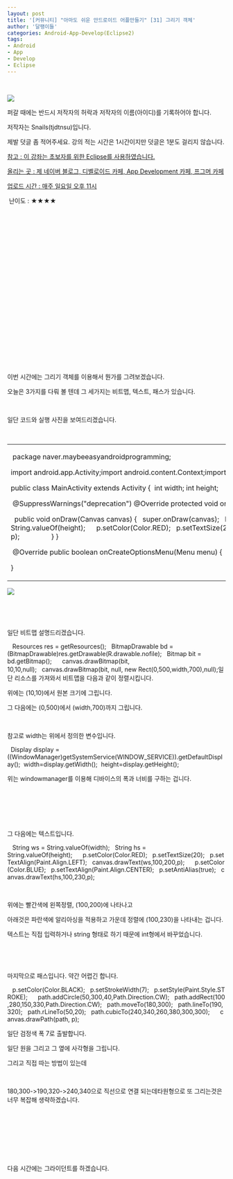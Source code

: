 ```yaml
---
layout: post
title: '[커뮤니티] "아마도 쉬운 안드로이드 어플만들기" [31] 그리기 객체'
author: '달팽이들'
categories: Android-App-Develop(Eclipse2)
tags:
- Android
- App
- Develop
- Eclipse
---
```



<script> location.href='https://cafe.naver.com/develoid/324398' ; </script>

<p>&nbsp;</p>
<p></p>
<p><p><img src="https://dthumb-phinf.pstatic.net/?src=%22http%3A%2F%2Fpostfiles3.naver.net%2F20130523_178%2Ftjdtnsu_1369283538974akCh1_JPEG%2Fand.jpg%3Ftype%3Dw2%22&amp;type=cafe_wa740"></p>
<p>퍼갈 때에는 반드시 저작자의 허락과 저작자의 이름(아이디)를 기록하어야 합니다.</p>
<p>저작자는 Snails(tjdtnsu)입니다.</p>
<p>제발 덧글 좀 적어주세요. 강의 적는 시간은 1시간이지만 덧글은 1분도 걸리지 않습니다.</p>
<p><u>참고 : 이 강좌는 초보자를 위한 Eclipse를 사용하였습니다.</u></p>
<p><u>올리는 곳 : 제 네이버 블로그, 디벨로이드 카페, App Development 카페, 프그머 카페</u></p>
<p><u>업로드 시간 : 매주 일요일 오후 11시</u><p></p>
<p>&nbsp;난이도 : ★★★★﻿﻿</p>
<p>﻿</p>
<p>﻿</p>
<p>﻿</p>
<p>﻿</p>
<p>﻿</p>
<p>﻿</p>
<p>﻿</p>
<p>﻿</p>
<p>﻿</p>
<p>﻿</p>
<p>﻿﻿﻿﻿﻿﻿﻿﻿﻿﻿</p>
<p>﻿﻿﻿</p>
<p>이번 시간에는 그리기 객체를 이용해서 뭔가를 그려보겠습니다.</p>
<p>﻿﻿﻿오늘은 3가지를 다뤄 볼 텐데 그 세가지는 비트맵, 텍스트, 패스가 있습니다.</p>
<p>﻿﻿﻿</p>
<p>﻿﻿일단 코드와 실행 사진을 보여드리겠습니다.﻿﻿﻿</p>
<p></p>
<p>&nbsp;</p>
<p></p>
<p><table><tbody><tr><td ><p>&nbsp;package naver.maybeeasyandroidprogramming;</p>
<p>import android.app.Activity;import android.content.Context;import android.content.res.Resources;import android.graphics.Bitmap;import android.graphics.Canvas;import android.graphics.Color;import android.graphics.Paint;import android.graphics.Path;import android.graphics.Rect;import android.graphics.drawable.BitmapDrawable;import android.os.Bundle;import android.view.Display;import android.view.Menu;import android.view.View;import android.view.WindowManager;</p>
<p>public class MainActivity extends Activity {&nbsp;&nbsp;int width;&nbsp;int height;</p>
<p>&nbsp;@SuppressWarnings("deprecation")&nbsp;@Override&nbsp;protected void onCreate(Bundle savedInstanceState) {&nbsp;&nbsp;super.onCreate(savedInstanceState);&nbsp;&nbsp;MyView test = new MyView(this);&nbsp;&nbsp;Display display = ((WindowManager)getSystemService(WINDOW_SERVICE)).getDefaultDisplay();&nbsp;&nbsp;width=display.getWidth();&nbsp;&nbsp;height=display.getHeight();&nbsp;&nbsp;setContentView(test);&nbsp;}&nbsp;&nbsp;protected class MyView extends View {&nbsp;&nbsp;public MyView(Context context) {&nbsp;&nbsp;&nbsp;super(context);&nbsp;&nbsp;}</p>
<p>&nbsp;&nbsp;public void onDraw(Canvas canvas) {&nbsp;&nbsp;&nbsp;super.onDraw(canvas);&nbsp;&nbsp;&nbsp;Path path = new Path();&nbsp;&nbsp;&nbsp;Paint p=new Paint();&nbsp;&nbsp;&nbsp;&nbsp;&nbsp;&nbsp;Resources res = getResources();&nbsp;&nbsp;&nbsp;BitmapDrawable bd = (BitmapDrawable)res.getDrawable(R.drawable.nofile);&nbsp;&nbsp;&nbsp;Bitmap bit = bd.getBitmap();&nbsp;&nbsp;&nbsp;&nbsp;&nbsp;&nbsp;canvas.drawBitmap(bit, 10,10,null);&nbsp;&nbsp;&nbsp;canvas.drawBitmap(bit, null, new Rect(0,500,width,700),null);&nbsp;&nbsp;&nbsp;&nbsp;&nbsp;&nbsp;String ws = String.valueOf(width);&nbsp;&nbsp;&nbsp;String hs = String.valueOf(height);&nbsp;&nbsp;&nbsp;&nbsp;&nbsp;&nbsp;p.setColor(Color.RED);&nbsp;&nbsp;&nbsp;p.setTextSize(20);&nbsp;&nbsp;&nbsp;p.setTextAlign(Paint.Align.LEFT);&nbsp;&nbsp;&nbsp;canvas.drawText(ws,100,200,p);&nbsp;&nbsp;&nbsp;&nbsp;&nbsp;&nbsp;p.setColor(Color.BLUE);&nbsp;&nbsp;&nbsp;p.setTextAlign(Paint.Align.CENTER);&nbsp;&nbsp;&nbsp;p.setAntiAlias(true);&nbsp;&nbsp;&nbsp;canvas.drawText(hs,100,230,p);&nbsp;&nbsp;&nbsp;&nbsp;&nbsp;&nbsp;p.setColor(Color.BLACK);&nbsp;&nbsp;&nbsp;p.setStrokeWidth(7);&nbsp;&nbsp;&nbsp;p.setStyle(Paint.Style.STROKE);&nbsp;&nbsp;&nbsp;&nbsp;&nbsp;&nbsp;path.addCircle(50,300,40,Path.Direction.CW);&nbsp;&nbsp;&nbsp;path.addRect(100,280,150,330,Path.Direction.CW);&nbsp;&nbsp;&nbsp;path.moveTo(180,300);&nbsp;&nbsp;&nbsp;path.lineTo(190,320);&nbsp;&nbsp;&nbsp;path.rLineTo(50,20);&nbsp;&nbsp;&nbsp;path.cubicTo(240,340,260,380,300,300);&nbsp;&nbsp;&nbsp;&nbsp;&nbsp;&nbsp;canvas.drawPath(path, p);&nbsp;&nbsp;&nbsp;&nbsp;&nbsp;&nbsp;&nbsp;&nbsp;&nbsp;&nbsp;&nbsp;&nbsp;&nbsp;&nbsp;&nbsp;&nbsp;&nbsp;}&nbsp;}</p>
<p>&nbsp;@Override&nbsp;public boolean onCreateOptionsMenu(Menu menu) {&nbsp;&nbsp;// Inflate the menu; this adds items to the action bar if it is present.&nbsp;&nbsp;getMenuInflater().inflate(R.menu.main, menu);&nbsp;&nbsp;return true;&nbsp;}</p>
<p>}&nbsp;</p>
</td></tr></tbody></table><p><img src="https://dthumb-phinf.pstatic.net/?src=%22http%3A%2F%2Fblogfiles.naver.net%2F20131020_249%2Ftjdtnsu_1382275978851zGq5W_PNG%2F%25C1%25A6%25B8%25F1_%25BE%25F8%25C0%25BD.png%22&amp;type=cafe_wa740"></p>
<p>&nbsp;</p>
<p>&nbsp;</p>
<p>일단 비트맵 설명드리겠습니다.</p>
<p>&nbsp;&nbsp;&nbsp;Resources res = getResources();&nbsp;&nbsp;&nbsp;BitmapDrawable bd = (BitmapDrawable)res.getDrawable(R.drawable.nofile);&nbsp;&nbsp;&nbsp;Bitmap bit = bd.getBitmap();&nbsp;&nbsp;&nbsp;&nbsp;&nbsp;&nbsp;canvas.drawBitmap(bit, 10,10,null);&nbsp;&nbsp;&nbsp;canvas.drawBitmap(bit, null, new Rect(0,500,width,700),null);일단 리소스를 가져와서 비트맵을 다음과 같이 정렬시킵니다.</p>
<p>위에는 (10,10)에서 원본 크기에 그립니다.</p>
<p>그 다음에는 (0,500)에서 (width,700)까지 그립니다.</p>
<p>&nbsp;</p>
<p>참고로 width는 위에서 정의한 변수입니다.</p>
<p>&nbsp;&nbsp;Display display = ((WindowManager)getSystemService(WINDOW_SERVICE)).getDefaultDisplay();&nbsp;&nbsp;width=display.getWidth();&nbsp;&nbsp;height=display.getHeight();</p>
<p>위는 windowmanager를 이용해 디바이스의 폭과 너비를 구하는 겁니다.</p>
<p>&nbsp;</p>
<p>&nbsp;</p>
<p>&nbsp;</p>
<p>그 다음에는 텍스트입니다.</p>
<p>&nbsp;&nbsp;&nbsp;String ws = String.valueOf(width);&nbsp;&nbsp;&nbsp;String hs = String.valueOf(height);&nbsp;&nbsp;&nbsp;&nbsp;&nbsp;&nbsp;p.setColor(Color.RED);&nbsp;&nbsp;&nbsp;p.setTextSize(20);&nbsp;&nbsp;&nbsp;p.setTextAlign(Paint.Align.LEFT);&nbsp;&nbsp;&nbsp;canvas.drawText(ws,100,200,p);&nbsp;&nbsp;&nbsp;&nbsp;&nbsp;&nbsp;p.setColor(Color.BLUE);&nbsp;&nbsp;&nbsp;p.setTextAlign(Paint.Align.CENTER);&nbsp;&nbsp;&nbsp;p.setAntiAlias(true);&nbsp;&nbsp;&nbsp;canvas.drawText(hs,100,230,p);</p>
<p>&nbsp;</p>
<p>위에는 빨간색에 왼쪽정렬, (100,200)에 나타나고</p>
<p>아래것은 파란색에 알리아싱을 적용하고 가운데 정렬에 (100,230)을 나타내는 겁니다.</p>
<p>텍스트는 직접 입력하거나 string 형태로 하기 때문에 int형에서 바꾸었습니다.</p>
<p>&nbsp;</p>
<p>&nbsp;</p>
<p>마지막으로 패스입니다. 약간 어렵긴 합니다.</p>
<p>&nbsp;&nbsp;&nbsp;p.setColor(Color.BLACK);&nbsp;&nbsp;&nbsp;p.setStrokeWidth(7);&nbsp;&nbsp;&nbsp;p.setStyle(Paint.Style.STROKE);&nbsp;&nbsp;&nbsp;&nbsp;&nbsp;&nbsp;path.addCircle(50,300,40,Path.Direction.CW);&nbsp;&nbsp;&nbsp;path.addRect(100,280,150,330,Path.Direction.CW);&nbsp;&nbsp;&nbsp;path.moveTo(180,300);&nbsp;&nbsp;&nbsp;path.lineTo(190,320);&nbsp;&nbsp;&nbsp;path.rLineTo(50,20);&nbsp;&nbsp;&nbsp;path.cubicTo(240,340,260,380,300,300);&nbsp;&nbsp;&nbsp;&nbsp;&nbsp;&nbsp;canvas.drawPath(path, p);</p>
<p>일단 검정색 폭 7로 출발합니다.</p>
<p>일단 원을 그리고 그 옆에 사각형을 그립니다.</p>
<p>그리고 직접 따는 방법이 있는데</p>
<p>&nbsp;</p>
<p>180,300-&gt;190,320-&gt;240,340으로 직선으로 연결 되는데타원형으로 또 그리는것은 너무 복잡해 생략하겠습니다.</p>
<p>&nbsp;</p>
<p>&nbsp;</p>
<p>&nbsp;</p>
<p>&nbsp;</p>
<p>다음 시간에는 그라이던트를 하겠습니다.</p>
<p>&nbsp;</p>
<p></p>
<p>&nbsp;</p>
<p></p>
</p>
